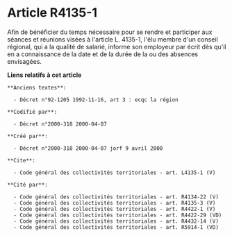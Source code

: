 # Article R4135-1

Afin de bénéficier du temps nécessaire pour se rendre et participer aux séances et réunions visées à l'article L. 4135-1,
l'élu membre d'un conseil régional, qui a la qualité de salarié, informe son employeur par écrit dès qu'il en a connaissance
de la date et de la durée de la ou des absences envisagées.

**Liens relatifs à cet article**

	**Anciens textes**:

	  - Décret n°92-1205 1992-11-16, art 3 : ecqc la région

	**Codifié par**:

	  - Décret n°2000-318 2000-04-07

	**Créé par**:

	  - Décret n°2000-318 2000-04-07 jorf 9 avril 2000

	**Cite**:

	  - Code général des collectivités territoriales - art. L4135-1 (V)

	**Cité par**:

	  - Code général des collectivités territoriales - art. R4134-22 (V)
	  - Code général des collectivités territoriales - art. R4135-3 (V)
	  - Code général des collectivités territoriales - art. R4422-1 (V)
	  - Code général des collectivités territoriales - art. R4422-29 (VD)
	  - Code général des collectivités territoriales - art. R4432-14 (V)
	  - Code général des collectivités territoriales - art. R5914-1 (VD)
